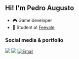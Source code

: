 ## Hi! I'm Pedro Augusto

- 🎮 Game developer
- 📓 Student at [Feevale](https://www.feevale.br/graduacao/jogos-digitais)

### Social media  & portfolio

<a target="_blank" href="https://www.linkedin.com/in/augustoop/"><img src="https://img.shields.io/badge/linkedin-%230077B5.svg?&style=for-the-badge&logo=linkedin&logoColor=white" /></a>
<a target="_blank" href="https://augustoo999.itch.io/"><img src="https://img.shields.io/badge/Itch.io-FA5C5C?style=for-the-badge&logo=itchdotio&logoColor=white" /></a>
[![Email](https://img.shields.io/badge/Gmail-D14836?style=for-the-badge&logo=gmail&logoColor=white)](https://mail.google.com/mail/u/0/?hl=pt-BR#inbox?compose=DmwnWrRlRHsJfwZWrnHQGxLFBkzvPGNHLFSnmqZnzWQVQMmwxdgjJTPbbmngvpZxPbPSJmLBmdsV)
